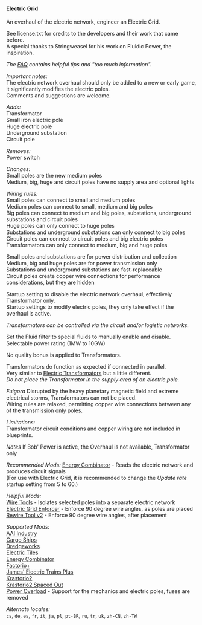 #### Electric Grid  
An overhaul of the electric network, engineer an Electric Grid.  

See license.txt for credits to the developers and their work that came before.  
A special thanks to Stringweasel for his work on Fluidic Power, the inspiration.  

*The [FAQ](https://mods.factorio.com/mod/electric-grid/faq) contains helpful tips and "too much information".*  

*Important notes:*  
The electric network overhaul should only be added to a new or early game, it significantly modifies the electric poles.  
Comments and suggestions are welcome.  

*Adds:*  
Transformator  
Small iron electric pole  
Huge electric pole  
Underground substation  
Circuit pole  

*Removes:*  
Power switch  

*Changes:*  
Small poles are the new medium poles  
Medium, big, huge and circuit poles have no supply area and optional lights  

*Wiring rules:*  
Small poles can connect to small and medium poles  
Medium poles can connect to small, medium and big poles  
Big poles can connect to medium and big poles, substations, underground substations and circuit poles  
Huge poles can only connect to huge poles  
Substations and underground substations can only connect to big poles  
Circuit poles can connect to circuit poles and big electric poles  
Transformators can only connect to medium, big and huge poles  

Small poles and substations are for power distribution and collection  
Medium, big and huge poles are for power transmission only  
Substations and underground substations are fast-replaceable  
Circuit poles create copper wire connections for performance considerations, but they are hidden  

Startup setting to disable the electric network overhaul, effectively Transformator only.  
Startup settings to modify electric poles, they only take effect if the overhaul is active.  

*Transformators can be controlled via the circuit and/or logistic networks.*  

Set the Fluid filter to special fluids to manually enable and disable.  
Selectable power rating (1MW to 10GW)  

No quality bonus is applied to Transformators.

Transformators do function as expected if connected in parallel.  
Very similar to [Electric Transformators](https://mods.factorio.com/mod/Electric_Transformators) but a little different.  
*Do not place the Transformator in the supply area of an electric pole.*  

*Fulgora*
Disrupted by the heavy planetary magnetic field and extreme electrical storms, Transformators can not be placed.  
Wiring rules are relaxed, permitting copper wire connections between any of the transmission only poles.  

*Limitations:*  
Transformator circuit conditions and copper wiring are not included in blueprints.  

*Notes*
If Bob' Power is active, the Overhaul is not available, Transformator only

*Recommended Mods:*
[Energy Combinator](https://mods.factorio.com/mod/energy-combinator) - Reads the electric network and produces circuit signals  
(For use with Electric Grid, it is recommended to change the *Update rate* startup setting from 5 to 60.) 

*Helpful Mods:*  
[Wire Tools](https://mods.factorio.com/mod/WireTools) - Isolates selected poles into a separate electric network  
[Electric Grid Enforcer](https://mods.factorio.com/mod/noangledcables) - Enforce 90 degree wire angles, as poles are placed  
[Rewire Tool v2](https://mods.factorio.com/mod/rewire-tool-v2) - Enforce 90 degree wire angles, after placement  

*Supported Mods:*  
[AAI Industry](https://mods.factorio.com/mod/aai-industry)  
[Cargo Ships](https://mods.factorio.com/mod/cargo-ships)  
[Dredgeworks](https://mods.factorio.com/mod/dredgeworks)  
[Electric Tiles](https://mods.factorio.com/mod/electric-tiles)  
[Energy Combinator](https://mods.factorio.com/mod/energy-combinator)  
[Factorio+](https://mods.factorio.com/mod/factorioplus)  
[James' Electric Trains Plus](https://mods.factorio.com/mod/James-Train-Mod)  
[Krastorio2](https://mods.factorio.com/mod/Krastorio2)  
[Krastorio2 Spaced Out](https://mods.factorio.com/mod/Krastorio2-spaced-out)  
[Power Overload](https://mods.factorio.com/mod/PowerOverload) - Support for the mechanics and electric poles, fuses are removed  

*Alternate locales:*  
`cs`, `de`, `es`, `fr`, `it`, `ja`, `pl`, `pt-BR`, `ru`, `tr`, `uk`, `zh-CN`, `zh-TW`
